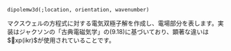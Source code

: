 ```
dipolemw3d(;location, orientation, wavenumber)
```

マクスウェルの方程式に対する電気双極子解を作成し、電場部分を表します。実装はジャクソンの「古典電磁気学」の(9.18)に基づいており、顕著な違いは$xp(ikr)$が使用されていることです。
